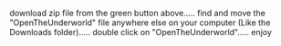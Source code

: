 download zip file from the green button above.....
find and move the "OpenTheUnderworld" file anywhere else on your computer (Like the Downloads folder).....
double click on "OpenTheUnderworld".....
enjoy
